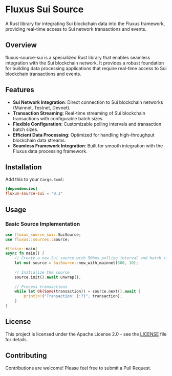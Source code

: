 # Fluxus Sui Source

A Rust library for integrating Sui blockchain data into the Fluxus framework, providing real-time access to Sui network transactions and events.

## Overview

fluxus-source-sui is a specialized Rust library that enables seamless integration with the Sui blockchain network. It provides a robust foundation for building data processing applications that require real-time access to Sui blockchain transactions and events.

## Features

- **Sui Network Integration**: Direct connection to Sui blockchain networks (Mainnet, Testnet, Devnet).
- **Transaction Streaming**: Real-time streaming of Sui blockchain transactions with configurable batch sizes.
- **Flexible Configuration**: Customizable polling intervals and transaction batch sizes.
- **Efficient Data Processing**: Optimized for handling high-throughput blockchain data streams.
- **Seamless Framework Integration**: Built for smooth integration with the Fluxus data processing framework.

## Installation

Add this to your `Cargo.toml`:

```toml
[dependencies]
fluxus-source-sui = "0.1"
```

## Usage

### Basic Source Implementation

```rust
use fluxus_source_sui::SuiSource;
use fluxus::sources::Source;

#[tokio::main]
async fn main() {
    // Create a new Sui source with 500ms polling interval and batch size of 10
    let mut source = SuiSource::new_with_mainnet(500, 10);
    
    // Initialize the source
    source.init().await.unwrap();
    
    // Process transactions
    while let Ok(Some(transaction)) = source.next().await {
        println!("Transaction: {:?}", transaction);
    }
}
```

## License

This project is licensed under the Apache License 2.0 - see the [LICENSE](LICENSE) file for details.

## Contributing

Contributions are welcome! Please feel free to submit a Pull Request.